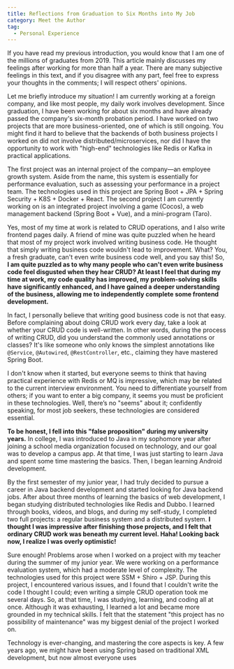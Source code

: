 ```yaml
---
title: Reflections from Graduation to Six Months into My Job
category: Meet the Author
tag:
  - Personal Experience
---
```


If you have read my previous introduction, you would know that I am one of the millions of graduates from 2019. This article mainly discusses my feelings after working for more than half a year. There are many subjective feelings in this text, and if you disagree with any part, feel free to express your thoughts in the comments; I will respect others' opinions.

Let me briefly introduce my situation! I am currently working at a foreign company, and like most people, my daily work involves development. Since graduation, I have been working for about six months and have already passed the company's six-month probation period. I have worked on two projects that are more business-oriented, one of which is still ongoing. You might find it hard to believe that the backends of both business projects I worked on did not involve distributed/microservices, nor did I have the opportunity to work with "high-end" technologies like Redis or Kafka in practical applications.

The first project was an internal project of the company—an employee growth system. Aside from the name, this system is essentially for performance evaluation, such as assessing your performance in a project team. The technologies used in this project are Spring Boot + JPA + Spring Security + K8S + Docker + React. The second project I am currently working on is an integrated project involving a game (Cocos), a web management backend (Spring Boot + Vue), and a mini-program (Taro).

Yes, most of my time at work is related to CRUD operations, and I also write frontend pages daily. A friend of mine was quite puzzled when he heard that most of my project work involved writing business code. He thought that simply writing business code wouldn't lead to improvement. What? You, a fresh graduate, can't even write business code well, and you say this! So, **I am quite puzzled as to why many people who can't even write business code feel disgusted when they hear CRUD? At least I feel that during my time at work, my code quality has improved, my problem-solving skills have significantly enhanced, and I have gained a deeper understanding of the business, allowing me to independently complete some frontend development.**

In fact, I personally believe that writing good business code is not that easy. Before complaining about doing CRUD work every day, take a look at whether your CRUD code is well-written. In other words, during the process of writing CRUD, did you understand the commonly used annotations or classes? It's like someone who only knows the simplest annotations like `@Service`, `@Autowired`, `@RestController`, etc., claiming they have mastered Spring Boot.

I don't know when it started, but everyone seems to think that having practical experience with Redis or MQ is impressive, which may be related to the current interview environment. You need to differentiate yourself from others; if you want to enter a big company, it seems you must be proficient in these technologies. Well, there’s no "seems" about it; confidently speaking, for most job seekers, these technologies are considered essential.

**To be honest, I fell into this "false proposition" during my university years.** In college, I was introduced to Java in my sophomore year after joining a school media organization focused on technology, and our goal was to develop a campus app. At that time, I was just starting to learn Java and spent some time mastering the basics. Then, I began learning Android development.

By the first semester of my junior year, I had truly decided to pursue a career in Java backend development and started looking for Java backend jobs. After about three months of learning the basics of web development, I began studying distributed technologies like Redis and Dubbo. I learned through books, videos, and blogs, and during my self-study, I completed two full projects: a regular business system and a distributed system. **I thought I was impressive after finishing those projects, and I felt that ordinary CRUD work was beneath my current level. Haha! Looking back now, I realize I was overly optimistic!**

Sure enough! Problems arose when I worked on a project with my teacher during the summer of my junior year. We were working on a performance evaluation system, which had a moderate level of complexity. The technologies used for this project were SSM + Shiro + JSP. During this project, I encountered various issues, and I found that I couldn't write the code I thought I could; even writing a simple CRUD operation took me several days. So, at that time, I was studying, learning, and coding all at once. Although it was exhausting, I learned a lot and became more grounded in my technical skills. I felt that the statement "this project has no possibility of maintenance" was my biggest denial of the project I worked on.

Technology is ever-changing, and mastering the core aspects is key. A few years ago, we might have been using Spring based on traditional XML development, but now almost everyone uses
